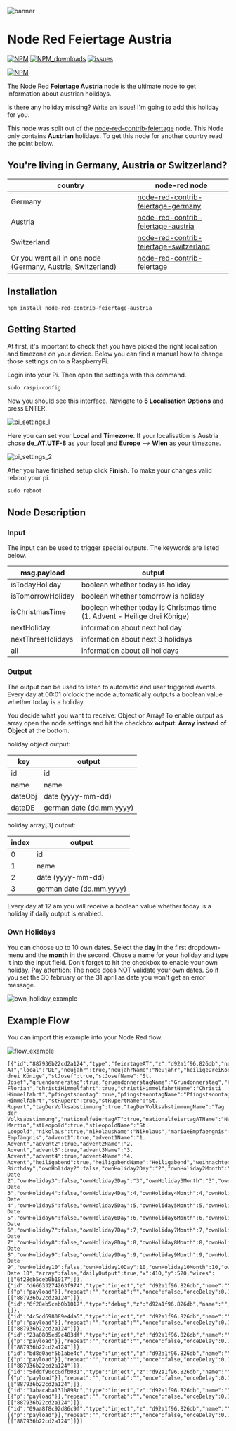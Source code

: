 ![banner](img/feiertage_banner_at.svg)

# Node Red Feiertage Austria

[![NPM](https://img.shields.io/npm/v/node-red-contrib-feiertage-austria)](https://www.npmjs.com/package/node-red-contrib-feiertage-austria)
[![NPM_downloads](https://img.shields.io/npm/dm/node-red-contrib-feiertage-austria)](https://www.npmjs.com/package/node-red-contrib-feiertage-austria)
[![issues](https://img.shields.io/github/issues/mariuslang/node-red-contrib-feiertage-austria)](https://github.com/MariusLang/node-red-contrib-austria/issues)

[![NPM](https://nodei.co/npm/node-red-contrib-feiertage-austria.png?compact=true)](https://nodei.co/npm/node-red-contrib-feiertage-austria/)

The Node Red **Feiertage Austria** node is the ultimate node to get information about austrian holidays.

Is there any holiday missing? Write an issue! I'm going to add this holiday for you.

This node was split out of the [node-red-contrib-feiertage](https://github.com/MariusLang/node-red-contrib-feiertage)
node. This Node only contains **Austrian** holidays.
To get this node for another country read the point below.

## You're living in Germany, Austria or Switzerland?

| country                                                     | node-red node                                                                                                  |
|-------------------------------------------------------------|----------------------------------------------------------------------------------------------------------------|
| Germany                                                     | [node-red-contrib-feiertage-germany](https://github.com/MariusLang/node-red-contrib-feiertage-germany)         |
| Austria                                                     | [node-red-contrib-feiertage-austria](https://github.com/MariusLang/node-red-contrib-feiertage-austria)         |
| Switzerland                                                 | [node-red-contrib-feiertage-switzerland](https://github.com/MariusLang/node-red-contrib-feiertage-switzerland) |
| Or you want all in one node (Germany, Austria, Switzerland) | [node-red-contrib-feiertage](https://github.com/MariusLang/node-red-contrib-feiertage)                         |

## Installation

```
npm install node-red-contrib-feiertage-austria
```

## Getting Started

At first, it's important to check that you have picked the right localisation and timezone on your device. Below you can
find a manual how to change those settings on to a RaspberryPi.

Login into your Pi. Then open the settings with this command.

```
sudo raspi-config
```

Now you should see this interface. Navigate to **5 Localisation Options** and press ENTER.

![pi_settings_1](img/pi_settings_1.PNG)

Here you can set your **Local** and **Timezone**.
If your localisation is Austria chose **de_AT.UTF-8** as your local and **Europe** --> **Wien** as your timezone.

![pi_settings_2](img/pi_settings_2.PNG)

After you have finished setup click **Finish**.
To make your changes valid reboot your pi.

```
sudo reboot
```

## Node Description

### Input

The input can be used to trigger special outputs. The keywords are listed below.

| msg.payload       | output                                                                    |
|-------------------|---------------------------------------------------------------------------|
| isTodayHoliday    | boolean whether today is holiday                                          |
| isTomorrowHoliday | boolean whether tomorrow is holiday                                       |
| isChristmasTime   | boolean whether today is Christmas time (1. Advent - Heilige drei Könige) |
| nextHoliday       | information about next holiday                                            |
| nextThreeHolidays | information about next 3 holidays                                         |
| all               | information about all holidays                                            |

### Output

The output can be used to listen to automatic and user triggered events. Every day at 00:01 o'clock the node
automatically
outputs a boolean value whether today is a holiday.

You decide what you want to receive: Object or Array!
To enable output as array open the node settings and hit the checkbox **output: Array instead of Object** at the bottom.

holiday object output:

| key     | output                   |
|---------|--------------------------|
| id      | id                       |
| name    | name                     |
| dateObj | date (yyyy-mm-dd)        |
| dateDE  | german date (dd.mm.yyyy) |

holiday array[3] output:

| index | output                   |
|-------|--------------------------|
| 0     | id                       |
| 1     | name                     |
| 2     | date (yyyy-mm-dd)        |
| 3     | german date (dd.mm.yyyy) |

Every day at 12 am you will receive a boolean value whether today is a holiday if daily output is enabled.

### Own Holidays

You can choose up to 10 own dates. Select the **day** in the first dropdown-menu and the **month** in the second. Chose
a
name for your holiday and type it into the input field. Don't forget to hit the checkbox to enable your own holiday. Pay
attention: The node does NOT validate your own dates. So if you set the 30 february or the 31 april as date you won't
get an error message.

![own_holiday_example](img/own_holiday_example.PNG)

## Example Flow

You can import this example into your Node Red flow.

![flow_example](img/flow_example.png)

```
[{"id":"887936b22cd2a124","type":"feiertageAT","z":"d92a1f96.826db","name":"Feiertage AT","local":"DE","neujahr":true,"neujahrName":"Neujahr","heiligeDreiKoenige":true,"heiligeDreiKoenigeName":"Heilige drei Könige","stJosef":true,"stJosefName":"St. Josef","gruendonnerstag":true,"gruendonnerstagName":"Gründonnerstag","karfreitag":true,"karfreitagName":"Karfreitag","easterSunday":true,"easterSundayName":"Ostersonntag","easterMonday":true,"easterMondayName":"Ostermontag","firstMay":true,"firstMayName":"Staatsfeiertag","stFlorian":true,"stFlorianName":"St. Florian","christiHimmelfahrt":true,"christiHimmelfahrtName":"Christi Himmelfahrt","pfingstsonntag":true,"pfingstsonntagName":"Pfingstsonntag","pfingstmontag":true,"pfingstmontagName":"Pfingstmontag","fronleichnam":true,"fronleichnamName":"Fronleichnam","mariaHimmelfahrt":true,"mariaHimmelfahrtName":"Maria Himmelfahrt","stRupert":true,"stRupertName":"St. Rupert","tagDerVolksabstimmung":true,"tagDerVolksabstimmungName":"Tag der Volksabstimmung","nationalfeiertagAT":true,"nationalfeiertagATName":"Nationalfeiertag","halloween":true,"halloweenName":"Halloween","allerheiligen":true,"allerheiligenName":"Allerheiligen","stMartin":true,"stMartinName":"St. Martin","stLeopold":true,"stLeopoldName":"St. Leopold","nikolaus":true,"nikolausName":"Nikolaus","mariaeEmpfaengnis":true,"mariaeEmpfaengnisName":"Mariä Empfängnis","advent1":true,"advent1Name":"1. Advent","advent2":true,"advent2Name":"2. Advent","advent3":true,"advent3Name":"3. Advent","advent4":true,"advent4Name":"4. Advent","heiligabend":true,"heiligabendName":"Heiligabend","weihnachten1":true,"weihnachten1Name":"Weihnachten","weihnachten2":true,"weihnachten2Name":"Stefanitag","silvester":true,"silvesterName":"Silvester","ownHoliday1":true,"ownHoliday1Day":"5","ownHoliday1Month":"9","ownHoliday1Name":"My Birthday","ownHoliday2":false,"ownHoliday2Day":"2","ownHoliday2Month":"2","ownHoliday2Name":"own Date 2","ownHoliday3":false,"ownHoliday3Day":"3","ownHoliday3Month":"3","ownHoliday3Name":"own Date 3","ownHoliday4":false,"ownHoliday4Day":4,"ownHoliday4Month":4,"ownHoliday4Name":"own Date 4","ownHoliday5":false,"ownHoliday5Day":5,"ownHoliday5Month":5,"ownHoliday5Name":"own Date 5","ownHoliday6":false,"ownHoliday6Day":6,"ownHoliday6Month":6,"ownHoliday6Name":"own Date 6","ownHoliday7":false,"ownHoliday7Day":7,"ownHoliday7Month":7,"ownHoliday7Name":"own Date 7","ownHoliday8":false,"ownHoliday8Day":8,"ownHoliday8Month":8,"ownHoliday8Name":"own Date 8","ownHoliday9":false,"ownHoliday9Day":9,"ownHoliday9Month":9,"ownHoliday9Name":"own Date 9","ownHoliday10":false,"ownHoliday10Day":10,"ownHoliday10Month":10,"ownHoliday10Name":"own Date 10","array":false,"dailyOutput":true,"x":410,"y":520,"wires":[["6f28eb5ceb0b1017"]]},{"id":"d66633274263f974","type":"inject","z":"d92a1f96.826db","name":"","props":[{"p":"payload"}],"repeat":"","crontab":"","once":false,"onceDelay":0.1,"topic":"","payload":"nextHoliday","payloadType":"str","x":170,"y":480,"wires":[["887936b22cd2a124"]]},{"id":"6f28eb5ceb0b1017","type":"debug","z":"d92a1f96.826db","name":"","active":true,"tosidebar":true,"console":false,"tostatus":false,"complete":"false","statusVal":"","statusType":"auto","x":590,"y":520,"wires":[]},{"id":"4c5cd698089e4da5","type":"inject","z":"d92a1f96.826db","name":"","props":[{"p":"payload"}],"repeat":"","crontab":"","once":false,"onceDelay":0.1,"topic":"","payload":"isTodayHoliday","payloadType":"str","x":160,"y":400,"wires":[["887936b22cd2a124"]]},{"id":"23a0805ed9c483df","type":"inject","z":"d92a1f96.826db","name":"","props":[{"p":"payload"}],"repeat":"","crontab":"","once":false,"onceDelay":0.1,"topic":"","payload":"nextThreeHolidays","payloadType":"str","x":150,"y":520,"wires":[["887936b22cd2a124"]]},{"id":"bd8d0aef5b1abe4c","type":"inject","z":"d92a1f96.826db","name":"","props":[{"p":"payload"}],"repeat":"","crontab":"","once":false,"onceDelay":0.1,"topic":"","payload":"all","payloadType":"str","x":190,"y":560,"wires":[["887936b22cd2a124"]]},{"id":"5dddf90cc0dfb031","type":"inject","z":"d92a1f96.826db","name":"","props":[{"p":"payload"}],"repeat":"","crontab":"","once":false,"onceDelay":0.1,"topic":"","payload":"isChristmasTime","payloadType":"str","x":160,"y":600,"wires":[["887936b22cd2a124"]]},{"id":"1abacaba131b898c","type":"inject","z":"d92a1f96.826db","name":"","props":[{"p":"payload"}],"repeat":"","crontab":"","once":false,"onceDelay":0.1,"topic":"","payload":"daysUntilNextHoliday","payloadType":"str","x":150,"y":640,"wires":[["887936b22cd2a124"]]},{"id":"09aa8f8c92d86c9f","type":"inject","z":"d92a1f96.826db","name":"","props":[{"p":"payload"}],"repeat":"","crontab":"","once":false,"onceDelay":0.1,"topic":"","payload":"isTomorrowHoliday","payloadType":"str","x":150,"y":440,"wires":[["887936b22cd2a124"]]}]
```
